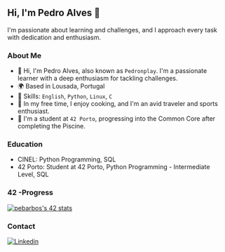 ## Hi, I'm Pedro Alves 👋

I'm passionate about learning and challenges, and I approach every task with dedication and enthusiasm.

### About Me

- 👋 Hi, I'm Pedro Alves, also known as `Pedronplay`. I'm a passionate learner with a deep enthusiasm for tackling challenges.
- 🌍 Based in Lousada, Portugal
- 💼 Skills: `English`, `Python`, `Linux`, `C`
- 🍳 In my free time, I enjoy cooking, and I'm an avid traveler and sports enthusiast.
- 🚀 I'm a student at `42 Porto`, progressing into the Common Core after completing the Piscine.


### Education

- CINEL: Python Programming, SQL
- 42 Porto: Student at 42 Porto, Python Programming - Intermediate Level, SQL

<!---
Pedronplay/Pedronplay is a ✨ special ✨ repository because its `README.md` (this file) appears on your GitHub profile.
You can click the Preview link to take a look at your changes.
--->
### 42 -Progress
<p align="left">
  <a href="https://github.com/oakoudad/badge42">
    <img src="https://badge.mediaplus.ma/greenbinary/pebarbos?1337Badge=off&UM6P=off" alt="pebarbos's 42 stats" />
  </a>
</p>

### Contact
<a href='https://www.linkedin.com/in/pedro-alves-5287a3a4/' target="_blank">
    <img alt='Linkedin' src='https://img.shields.io/badge/LinkedIn-100000?style=flat&logo=Linkedin&logoColor=white&labelColor=0A66C2&color=0A66C2'/></a>
  </a>
  
